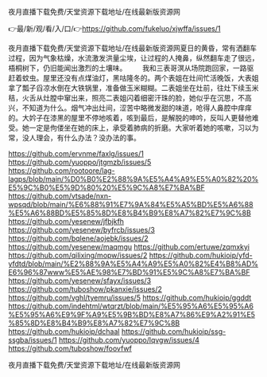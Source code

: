 夜月直播下载免费/天堂资源下载地址/在线最新版资源网

👉最/新/观/看/入/口/👉https://github.com/fukeluo/xjwffa/issues/1

夜月直播下载免费/天堂资源下载地址/在线最新版资源网夏日的黄昏，常有洒翻车过程，因为气象枯燥，水流激发洪量尘埃，让过程的人掩鼻，纵然翻车走了很远，梧桐树下，仍旧能闻出激烈的土壤味。
　　我和三表哥溟从场院跑回家，一路驱赶着蚊虫。屋里还没有点煤油灯，黑咕隆冬的。两个表姐在灶间忙活晚饭，大表姐拿了瓢子舀凉水倒在大铁锅里，准备做玉米糊糊。二表姐坐在灶前，往灶下续玉米秸，火舌从灶膛中窜出来，照亮二表姐闪着细密汗珠的脸，她似乎在沉思，不高兴，不知道为什么。烟气冲出灶间，涩苦中略微发甜的味道，呛得人鼻腔中痒痒的。大妗子在漆黑的屋里不停地咳着，咳到最后，是解脱的呻吟，反叫人更替他难受。她一定是佝偻坐在她的床上，承受着肺病的折磨。大家听着她的咳嗽，习以为常，没人理会，有什么办法？没办法的事。


https://github.com/ervnme/faxlg/issues/1
https://github.com/yuoppo/jtgmzb/issues/5
https://github.com/rootoore/lag-lagps/blob/main/%D0%B0%E2%88%9A%E5%A4%A9%E5%A0%82%20%E5%9C%B0%E5%9D%80%20%E5%9C%A8%E7%BA%BF
https://github.com/vtsade/nxn-wpsqd/blob/main/%E6%88%91%E7%9A%84%E5%A5%BD%E5%A6%88%E5%A6%88BD%E5%85%8D%E8%B4%B9%E8%A7%82%E7%9C%8B
https://github.com/yesenew/jfbjkfh
https://github.com/yesenew/byfrcb/issues/3
https://github.com/bqlene/aojebk/issues/2
https://github.com/yesenew/maqmgu
https://github.com/ertuwe/zqmxkyi
https://github.com/qilixing/mopw/issues/2
https://github.com/hukioip/yfd-yfdtd/blob/main/%E2%88%9A%E5%A4%A9%E5%A0%82%E4%B8%AD%E6%96%87www%E5%AE%98%E7%BD%91%E5%9C%A8%E7%BA%BF
https://github.com/yesenew/sfayx/issues/3
https://github.com/tuboshow/pkanxie/issues/2
https://github.com/vghl/tyemru/issues/5
https://github.com/hukioip/ggddt
https://github.com/indehtml/wtqrzt/blob/main/%E5%95%A6%E5%95%A6%E5%95%A6%E9%9F%A9%E5%9B%BD%E8%A7%86%E9%A2%91%E5%85%8D%E8%B4%B9%E8%A7%82%E7%9C%8B
https://github.com/hukioip/dchaal
https://github.com/hukioip/ssg-ssgba/issues/1
https://github.com/yuoppo/lqvgw/issues/4
https://github.com/tuboshow/foovfwf

夜月直播下载免费/天堂资源下载地址/在线最新版资源网
